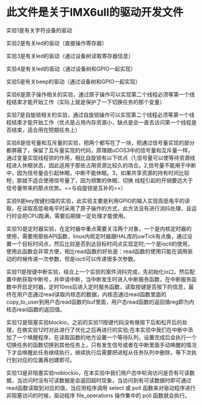 # 此文件是关于IMX6ull的驱动开发文件
实验1是有关字符设备的驱动

实验2是有关led的驱动（直接操作寄存器）

实验3是有关led的驱动（通过设备树读取寄存器信息）

实验4是有关led的驱动（通过设备树和GPIO一起实现）

实验5是有关beep的驱动（通过设备树和GPIO一起实现）

实验6是原子操作相关的实验，通过原子操作可以实现第二个线程必须等第一个线程结束才能开始工作（实际上就是保护了一下切换任务的那个变量）

实验7是自旋锁相关的实验，通过自旋锁操作可以实现第二个线程必须等第一个线程结束才能开始工作（优点是占用内存资源小，缺点是会一直去访问第一个线程是否结束，适合用在短期任务上）

实验8是信号量和互斥量的实验，把两个都写在了一块，把通过信号量实现的部分都屏蔽了，保留了互斥量实现的代码，原理跟uCOS3中的信号量和互斥量一样，通过变量实现线程锁的作用，相比自旋锁有以下优点（1,信号量可以使等待资源线程进入休眠状态，因此适用于那些占用资源比较久的场合。2,信号量不能用于中断中，因为信号量会引起休眠，中断不能休眠。3，如果共享资源的持有时间比较短，那就不适合使用信号量了，因为频繁的休眠、切换 线程引起的开销要远大于信号量带来的那点优势。==与自旋锁是互补的==）

实验9是key按键扫描的实验，此实验主要是利用GPIO的输入实现高低电平的读取，在读取高低电电平时采用了原子操作的方式，此方法没有进行消抖处理，且运行时会把CPU跑满，需要后期做一定处理才能使用。

实验10是定时器实验，在定时器中重点需要关注两个对象，一个是内核定时器的使用，需要用那些API函数，linux内核定时器跟HAL库的uwTick有点像，通过设置一个目标时间点，然后比较是否到达目标时间点实现定时;一个是ioctl的使用，使用此函数会非常方便，相比read函数的好处是：read函数的使用只能在调用驱动的时候传递一次参数，但是ioctl可以传递很多次参数。

实验11是按键中断实验，结合上一个实验的案件消抖完成，先初始化io口，然后配置中断获取中断号，并申请中断，当中断发生时进入中断服务函数，在中断服务函数中开启定时器，定时10ms后进入定时服务函数，读取按键是否按下的信息，最终在用户态通过read读取内核态的数据，内核态通过read函数里面的copy_to_user到用户态read函数的buf里面，用户态read函数的返回值reg即为内核态read函数的返回值。

实验12是阻塞实验blockio，之前的实验11按键代码没有做按下后和松开后的处理，在做实验12时对此进行了优化之后再进行的实验;在本实验中我们在中断中添加了一个唤醒程序，在读取函数的地方设置一个等待队列，设置完成后会执行一个切换任务的函数切换到其他任务上，只有发生信号或者在中断里面手动唤醒的情况下才会唤醒此任务继续执行，继续执行后需要把进程从任务队列中删除，等下次执行到对应的位置再创建即可。

实验13是非阻塞实验noblockio，在本实验中我们用户态中轮询访问是否有可读数据，当访问时没有可读数据是会返回超时现象，当访问到有可读数据时即可通过read函数读取到对应的值，当应用程序调用 select 或 poll 函数来对驱动程序进行非阻塞访问的时候，驱动程序 file_operations 操作集中的 poll 函数就会执行。
